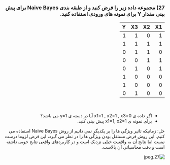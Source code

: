 

<div dir="rtl">
  
  ### 27) مجموعه داده زیر را فرض کنید و از طبقه بندی Naive Bayes برای پیش بینی مقدار Y برای نمونه های ورودی استفاده کنید.
  
  <div>
  
  
|     X1    |     X2    |     X3    |     Y    |
|----------|-----------|-----------|-----------|
|     1    |     0     |     1     |     1     |
|     1    |     1     |     1     |     1     |
|     0    |     1     |     1     |     0     |
|     1    |     1     |     0     |     0     |
|     1    |     0     |     1     |     0     |
|     0    |     0     |     0     |     1     |
|     0    |     0     |     0     |     1     |
|     0    |     0     |     1     |     0     |
  
  
  <div dir="rtl">
  <br/>
      
  * اگر داده ی x1=1 , x2=1 , x3=0 آیا در دسته ی y=1 می باشد؟
  * برای نمونه ی x1=1, x2=1 پیش بینی کنید.
      
  <div>
    
 حل:
    زمانیکه تاثیر ویژگی ها را بر یکدیگر نمی دانیم از روش Naive Bayes استفاده می کنیم. این روش فرض مستقل بودن ویژگی ها را در نظر می گیرد، این فرض لزوما درست نیست اما نتایج آن به واقعیت خیلی نزدیک است و در کاربردهای واقعی نتایج خوبی داشته است و دقت محاسباتی آن بالاست.
    
    
![27.jpeg](https://github.com/semnan-university-ai/machine-learning-class/blob/main/excersiecs/smahdimoghaddasi/EXC%20(27)/27.jpeg)
